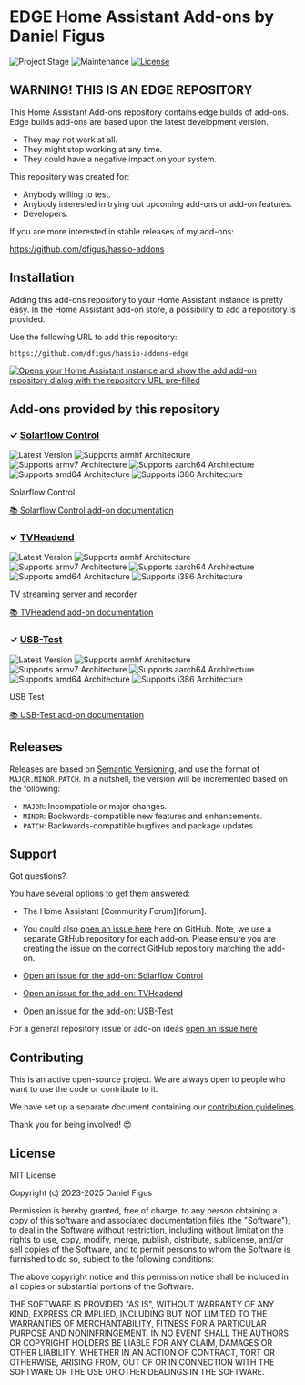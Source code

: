 # EDGE Home Assistant Add-ons by Daniel Figus

![Project Stage][project-stage-shield]
![Maintenance][maintenance-shield]
[![License][license-shield]](LICENSE.md)


## WARNING! THIS IS AN EDGE REPOSITORY

This Home Assistant Add-ons repository contains edge builds of add-ons. Edge
builds add-ons are based upon the latest development version.

- They may not work at all.
- They might stop working at any time.
- They could have a negative impact on your system.

This repository was created for:

- Anybody willing to test.
- Anybody interested in trying out upcoming add-ons or add-on features.
- Developers.

If you are more interested in stable releases of my add-ons:

<https://github.com/dfigus/hassio-addons>

## Installation

Adding this add-ons repository to your Home Assistant instance is pretty easy. In
 the Home Assistant add-on store, a possibility to add a repository is provided.

Use the following URL to add this repository:

```txt
https://github.com/dfigus/hassio-addons-edge
```

[![Opens your Home Assistant instance and show the add add-on repository dialog with the repository URL pre-filled](https://my.home-assistant.io/badges/supervisor_add_addon_repository.svg)][my-ha-add-repo]

## Add-ons provided by this repository

### &#10003; [Solarflow Control][addon-solarflow-control]

![Latest Version][solarflow-control-version-shield]
![Supports armhf Architecture][solarflow-control-armhf-shield]
![Supports armv7 Architecture][solarflow-control-armv7-shield]
![Supports aarch64 Architecture][solarflow-control-aarch64-shield]
![Supports amd64 Architecture][solarflow-control-amd64-shield]
![Supports i386 Architecture][solarflow-control-i386-shield]

Solarflow Control

[:books: Solarflow Control add-on documentation][addon-doc-solarflow-control]

### &#10003; [TVHeadend][addon-tvheadend]

![Latest Version][tvheadend-version-shield]
![Supports armhf Architecture][tvheadend-armhf-shield]
![Supports armv7 Architecture][tvheadend-armv7-shield]
![Supports aarch64 Architecture][tvheadend-aarch64-shield]
![Supports amd64 Architecture][tvheadend-amd64-shield]
![Supports i386 Architecture][tvheadend-i386-shield]

TV streaming server and recorder

[:books: TVHeadend add-on documentation][addon-doc-tvheadend]

### &#10003; [USB-Test][addon-usb-test]

![Latest Version][usb-test-version-shield]
![Supports armhf Architecture][usb-test-armhf-shield]
![Supports armv7 Architecture][usb-test-armv7-shield]
![Supports aarch64 Architecture][usb-test-aarch64-shield]
![Supports amd64 Architecture][usb-test-amd64-shield]
![Supports i386 Architecture][usb-test-i386-shield]

USB Test

[:books: USB-Test add-on documentation][addon-doc-usb-test]

## Releases

Releases are based on [Semantic Versioning][semver], and use the format
of ``MAJOR.MINOR.PATCH``. In a nutshell, the version will be incremented
based on the following:

- ``MAJOR``: Incompatible or major changes.
- ``MINOR``: Backwards-compatible new features and enhancements.
- ``PATCH``: Backwards-compatible bugfixes and package updates.

## Support

Got questions?

You have several options to get them answered:

- The Home Assistant [Community Forum][forum].
- You could also [open an issue here][issue] here on GitHub. Note, we use a
 separate GitHub repository for each add-on. Please ensure you are creating
 the issue on the correct GitHub repository matching the add-on.

- [Open an issue for the add-on: Solarflow Control][solarflow-control-issue]
- [Open an issue for the add-on: TVHeadend][tvheadend-issue]
- [Open an issue for the add-on: USB-Test][usb-test-issue]

For a general repository issue or add-on ideas [open an issue here][issue]

## Contributing

This is an active open-source project. We are always open to people who want to
use the code or contribute to it.

We have set up a separate document containing our
[contribution guidelines](CONTRIBUTING.md).

Thank you for being involved! :heart_eyes:

## License

MIT License

Copyright (c) 2023-2025 Daniel Figus

Permission is hereby granted, free of charge, to any person obtaining a copy
of this software and associated documentation files (the "Software"), to deal
in the Software without restriction, including without limitation the rights
to use, copy, modify, merge, publish, distribute, sublicense, and/or sell
copies of the Software, and to permit persons to whom the Software is
furnished to do so, subject to the following conditions:

The above copyright notice and this permission notice shall be included in all
copies or substantial portions of the Software.

THE SOFTWARE IS PROVIDED "AS IS", WITHOUT WARRANTY OF ANY KIND, EXPRESS OR
IMPLIED, INCLUDING BUT NOT LIMITED TO THE WARRANTIES OF MERCHANTABILITY,
FITNESS FOR A PARTICULAR PURPOSE AND NONINFRINGEMENT. IN NO EVENT SHALL THE
AUTHORS OR COPYRIGHT HOLDERS BE LIABLE FOR ANY CLAIM, DAMAGES OR OTHER
LIABILITY, WHETHER IN AN ACTION OF CONTRACT, TORT OR OTHERWISE, ARISING FROM,
OUT OF OR IN CONNECTION WITH THE SOFTWARE OR THE USE OR OTHER DEALINGS IN THE
SOFTWARE.

[addon-solarflow-control]: https://github.com/dfigus/addon-solarflow-control/tree/c3a9ac9
[addon-doc-solarflow-control]: https://github.com/dfigus/addon-solarflow-control/blob/c3a9ac9/README.md
[solarflow-control-issue]: https://github.com/dfigus/addon-solarflow-control/issues
[solarflow-control-version-shield]: https://img.shields.io/badge/version-c3a9ac9-blue.svg
[solarflow-control-aarch64-shield]: https://img.shields.io/badge/aarch64-yes-green.svg
[solarflow-control-amd64-shield]: https://img.shields.io/badge/amd64-yes-green.svg
[solarflow-control-armhf-shield]: https://img.shields.io/badge/armhf-yes-green.svg
[solarflow-control-armv7-shield]: https://img.shields.io/badge/armv7-yes-green.svg
[solarflow-control-i386-shield]: https://img.shields.io/badge/i386-yes-green.svg
[addon-tvheadend]: https://github.com/dfigus/addon-tvheadend/tree/664e1d1
[addon-doc-tvheadend]: https://github.com/dfigus/addon-tvheadend/blob/664e1d1/README.md
[tvheadend-issue]: https://github.com/dfigus/addon-tvheadend/issues
[tvheadend-version-shield]: https://img.shields.io/badge/version-664e1d1-blue.svg
[tvheadend-aarch64-shield]: https://img.shields.io/badge/aarch64-yes-green.svg
[tvheadend-amd64-shield]: https://img.shields.io/badge/amd64-yes-green.svg
[tvheadend-armhf-shield]: https://img.shields.io/badge/armhf-no-red.svg
[tvheadend-armv7-shield]: https://img.shields.io/badge/armv7-yes-green.svg
[tvheadend-i386-shield]: https://img.shields.io/badge/i386-no-red.svg
[addon-usb-test]: https://github.com/dfigus/addon-usb-test/tree/744d314
[addon-doc-usb-test]: https://github.com/dfigus/addon-usb-test/blob/744d314/README.md
[usb-test-issue]: https://github.com/dfigus/addon-usb-test/issues
[usb-test-version-shield]: https://img.shields.io/badge/version-744d314-blue.svg
[usb-test-aarch64-shield]: https://img.shields.io/badge/aarch64-yes-green.svg
[usb-test-amd64-shield]: https://img.shields.io/badge/amd64-yes-green.svg
[usb-test-armhf-shield]: https://img.shields.io/badge/armhf-yes-green.svg
[usb-test-armv7-shield]: https://img.shields.io/badge/armv7-yes-green.svg
[usb-test-i386-shield]: https://img.shields.io/badge/i386-yes-green.svg
[dfigus]: https://github.com/dfigus
[issue]: https://github.com/dfigus/hassio-addons-edge/issues
[license-shield]: https://img.shields.io/github/license/dfigus/hassio-addons-edge.svg
[maintenance-shield]: https://img.shields.io/maintenance/yes/2025.svg
[my-ha-add-repo]: https://my.home-assistant.io/redirect/supervisor_add_addon_repository/?repository_url=https%3A%2F%2Fgithub.com%2Fdfigus%2Fhassio-addons-edge
[project-stage-shield]: https://img.shields.io/badge/project%20stage-experimental-yellow.svg
[semver]: http://semver.org/spec/v2.0.0.html